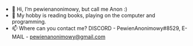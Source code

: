 - 👋 Hi, I’m pewienanonimowy, but call me Anon :)
- 👀 My hobby is reading books, playing on the computer and programming.
- 📫 Where can you contact me?
  DISCORD - PewienAnonimowy#8529,
  E-MAIL - pewienanonimowy@gmail.com

